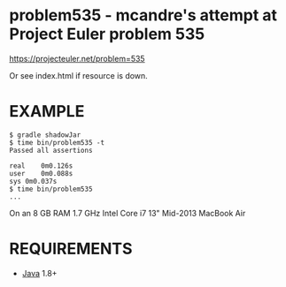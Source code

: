 # problem535 - mcandre's attempt at Project Euler problem 535

https://projecteuler.net/problem=535

Or see index.html if resource is down.

# EXAMPLE

```
$ gradle shadowJar
$ time bin/problem535 -t
Passed all assertions

real	0m0.126s
user	0m0.088s
sys	0m0.037s
$ time bin/problem535
...
```

On an 8 GB RAM 1.7 GHz Intel Core i7 13" Mid-2013 MacBook Air

# REQUIREMENTS

* [Java](http://www.oracle.com/technetwork/java/javase/downloads/index.html) 1.8+
